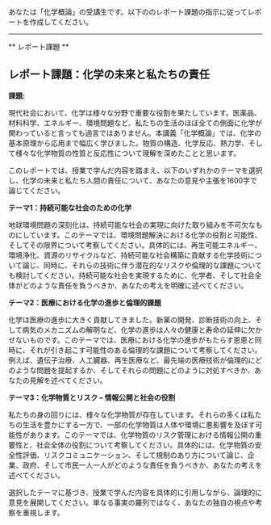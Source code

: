 あなたは「化学概論」の受講生です。以下ののレポート課題の指示に従ってレポートを作成してください。

---------------------------------------
** レポート課題 **

## レポート課題：化学の未来と私たちの責任

**課題:**

現代社会において、化学は様々な分野で重要な役割を果たしています。医薬品、材料科学、エネルギー、環境問題など、私たちの生活のほぼ全ての側面に化学が関わっていると言っても過言ではありません。本講義「化学概論」では、化学の基本原理から応用まで幅広く学びました。物質の構造、化学反応、熱力学、そして様々な化学物質の性質と反応性について理解を深めたことと思います。

このレポートでは、授業で学んだ内容を踏まえ、以下のいずれかのテーマを選択し、化学の未来と私たち人間の責任について、あなたの意見や主張を1600字で論じてください。

**テーマ1：持続可能な社会のための化学**

地球環境問題の深刻化は、持続可能な社会の実現に向けた取り組みを不可欠なものにしています。このテーマでは、環境問題解決における化学の役割と可能性、そしてその限界について考察してください。具体的には、再生可能エネルギー、環境浄化、資源のリサイクルなど、持続可能な社会構築に貢献する化学技術について論じ、同時に、それらの技術に伴う潜在的なリスクや倫理的な課題についても検討してください。持続可能な社会を実現するために、化学者、そして社会全体がどのような責任を負うべきか、あなたの考えを明確に述べてください。

**テーマ2：医療における化学の進歩と倫理的課題**

化学は医療の進歩に大きく貢献してきました。新薬の開発、診断技術の向上、そして病気のメカニズムの解明など、化学の進歩は人々の健康と寿命の延伸に欠かせないものです。このテーマでは、医療における化学の進歩がもたらす恩恵と同時に、それが引き起こす可能性のある倫理的な課題について考察してください。例えば、遺伝子治療、人工臓器、再生医療など、最先端の医療技術が倫理的にどのような問題を提起するか、そしてそれらの問題にどのように対処すべきか、あなたの見解を述べてください。

**テーマ3：化学物質とリスク – 情報公開と社会の役割**

私たちの身の回りには、様々な化学物質が存在しています。それらの多くは私たちの生活を豊かにする一方で、一部の化学物質は人体や環境に悪影響を及ぼす可能性があります。このテーマでは、化学物質のリスク管理における情報公開の重要性と、社会全体の役割について考察してください。具体的には、化学物質の安全性評価、リスクコミュニケーション、そして規制のあり方について論じ、企業、政府、そして市民一人一人がどのような責任を負うべきか、あなたの考えを述べてください。


選択したテーマに基づき、授業で学んだ内容を具体的に引用しながら、論理的に意見を展開してください。単なる事実の羅列ではなく、あなたの独自の視点や考察を重視します。
